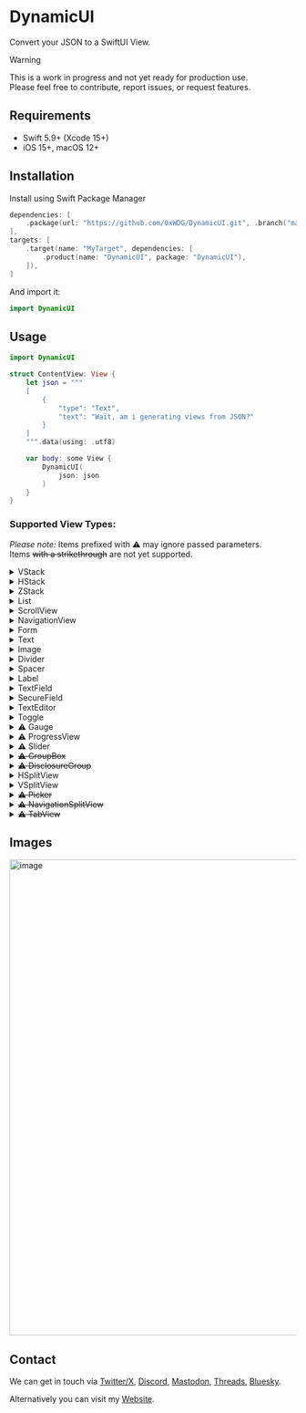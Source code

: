 # DynamicUI

Convert your JSON to a SwiftUI View.

> [!WARNING]
> 
> This is a work in progress and not yet ready for production use. \
> Please feel free to contribute, report issues, or request features.

## Requirements

- Swift 5.9+ (Xcode 15+)
- iOS 15+, macOS 12+

## Installation

Install using Swift Package Manager

```swift
dependencies: [
    .package(url: "https://github.com/0xWDG/DynamicUI.git", .branch("main")),
],
targets: [
    .target(name: "MyTarget", dependencies: [
        .product(name: "DynamicUI", package: "DynamicUI"),
    ]),
]
```

And import it:
```swift
import DynamicUI
```

## Usage

```swift
import DynamicUI

struct ContentView: View {
    let json = """
    [
        {
            "type": "Text",
            "text": "Wait, am i generating views from JSON?"
        }
    ]
    """.data(using: .utf8)

    var body: some View {
        DynamicUI(
            json: json
        )
    }
}
```

### Supported View Types:
_Please note:_ Items prefixed with ⚠ may ignore passed parameters.  
Items <s>with a strikethrough</s> are not yet supported.

<details>
<summary>VStack</summary>

```JSON
{
    "type": "VStack",
    "children": [ ... ]
}
```
</details>

<details>
<summary>HStack</summary>

```JSON
{
    "type": "HStack",
    "children": [ ... ]
}
```
</details>

<details>
<summary>ZStack</summary>

```JSON
{
    "type": "ZStack",
    "children": [ ... ]
}
```
</details>

<details>
<summary>List</summary>

```JSON
{
    "type": "List",
    "children": [ ... ]
}
```
</details>

<details>
<summary>ScrollView</summary>

```JSON
{
    "type": "ScrollView",
    "children": [ ... ]
}
```
</details>

<details>
<summary>NavigationView</summary>

```JSON
{
    "type": "NavigationView",
    "children": [ ... ]
}
```
</details>

<details>
<summary>Form</summary>

```JSON
{
    "type": "Form",
    "children": [ ... ]
}
```
</details>

<details>
<summary>Text</summary>

```JSON
{
    "type": "Text",
    "text": "..."
}
```
</details>

<details>
<summary>Image</summary>

```JSON
{
    "type": "Image",
    "imageURL": "systemName"
}
```
</details>

<details>
<summary>Divider</summary>

```JSON
{
    "type": "Divider"
}
```
</details>

<details>
<summary>Spacer</summary>

```JSON
{
    "type": "Spacer"
}
```
</details>

<details>
<summary>Label</summary>

```JSON
{
    "type": "Label",
    "title": "..."
}
```
</details>

<details>
<summary>TextField</summary>

```JSON
{
    "type": "TextField",
    "title": "...",
    "defaultValue": "..."
}
```
</details>

<details>
<summary>SecureField</summary>

```JSON
{
    "type": "SecureField",
    "title": "...",
    "defaultValue": "..."
}
```
</details>

<details>
<summary>TextEditor</summary>

```JSON
{
    "type": "TextEditor",
    "title": "...",
    "defaultValue": "..."
}
```
</details>

<details>
<summary>Toggle</summary>

```JSON
{
    "type": "Toggle",
    "title": "Turn me on!",
    "defaultValue": true
}
```
</details>

<details>
<summary>⚠ Gauge</summary>

```JSON
{
    "type": "Gauge",
    "title": "...",
    "defaultValue": 0.5
}
```
</details>

<details>
<summary>⚠ ProgressView</summary>

```JSON
{
    "type": "ProgressView",
    "title": "...",
    "value": 50,
    "total": 100
}
```
</details>

<details>
<summary>⚠ Slider</summary>

```JSON
{
    "type": "Slider",
    "title": "...",
    "minLabel": "min",
    "maxLabel": "max"
}
```
</details>

<details>
<summary><s>⚠ GroupBox</s></summary>

```JSON
{
    "type": "GroupBox",
    "children": [ ...]
}
```
</details>

<details>
<summary><s>⚠ DisclosureGroup</s></summary>

```JSON
{
    "type": "DisclosureGroup",
    "children": [ ...]
}
```
</details>

<details>
<summary>HSplitView</summary>

```JSON
{
    "type": "HSplitView",
    "children": [ ...]
}
```
</details>

<details>
<summary>VSplitView</summary>

```JSON
{
    "type": "VSplitView",
    "children": [ ...]
}
```
</details>

<details>
<summary><s>⚠ Picker</s></summary>

```JSON
{
    "type": "Picker",
    "title": "...",
    "values": ["...", "..."]
}
```
</details>

<details>
<summary><s>⚠ NavigationSplitView</s></summary>

```JSON
{
    "type": "NavigationSplitView",
    "children": [ ...]
}
```
</details>

<details>
<summary><s>⚠ TabView</s></summary>

```JSON
{
    "type": "TabView",
    "children": [ ...]
}
```
</details>

## Images

<img width="835" alt="image" src="https://github.com/0xWDG/DynamicUI/assets/1290461/02e2d735-5496-4b68-a428-9e03815bf4d6">

## Contact

We can get in touch via [Twitter/X](https://twitter.com/0xWDG), [Discord](https://discordapp.com/users/918438083861573692), [Mastodon](https://iosdev.space/@0xWDG), [Threads](https://threads.net/@0xwdg), [Bluesky](https://bsky.app/profile/0xwdg.bsky.social).

Alternatively you can visit my [Website](https://wesleydegroot.nl).
